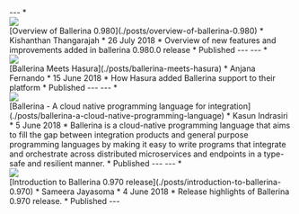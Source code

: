 <link rel="stylesheet" href="/css/blog-home-page.css"></link>
<script src="/js/blog-home-page.js"></script>
---
* <div class="cBlogThumbnailContainer"><a href="./posts/overview-of-ballerina-0.980"><img src="img/blog-images/ballet-sneaker-dress-ballet-dancer-163379.jpg"/></a></div> [Overview of Ballerina 0.980](./posts/overview-of-ballerina-0.980)
* Kishanthan Thangarajah
* 26 July 2018
* Overview of new features and improvements added in ballerina 0.980.0 release
* Published
---
---
* <div class="cBlogThumbnailContainer"><a href="./posts/ballerina-meets-hasura"><img src="img/blog-images/codes-coding-computer-247791.jpg"/></a></div> [Ballerina Meets Hasura](./posts/ballerina-meets-hasura)
* Anjana Fernando
* 15 June 2018
* How Hasura added Ballerina support to their platform
* Published
---
---
* <div class="cBlogThumbnailContainer"><a href="./posts/ballerina-a-cloud-native-programming-language"><img src="img/blog-images/drone-innovation-technology-57544.jpg"/></a></div> [Ballerina - A cloud native programming language for integration](./posts/ballerina-a-cloud-native-programming-language)
* Kasun Indrasiri
* 5 June 2018
* Ballerina is a cloud-native programming language that aims to fill the gap between integration products and general purpose programming languages by making it easy to write programs that integrate and orchestrate across distributed microservices and endpoints in a type-safe and resilient manner.
* Published
---
---
* <div class="cBlogThumbnailContainer"><a href="./posts/introduction-to-ballerina-0.970"><img src="img/blog-images/apple-black-and-white-brick-wall-169573.jpg"/></a></div> [Introduction to Ballerina 0.970 release](./posts/introduction-to-ballerina-0.970)
* Sameera Jayasoma
* 4 June 2018
* Release highlights of Ballerina 0.970 release.
* Published
---
